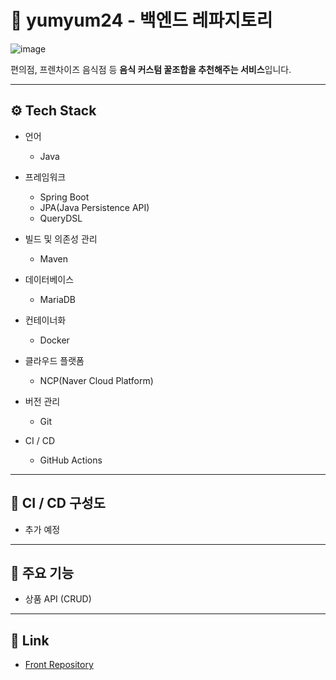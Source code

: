 
# 🍧 yumyum24 - 백엔드 레파지토리

![image](https://github.com/jjunhyeon/algorithm/assets/37209763/2e4bc5b3-bd7d-42c8-b1cc-9c0e21fd3ac2)


편의점, 프렌차이즈 음식점 등 **음식 커스텀 꿀조합을 추천해주는 서비스**입니다.

---


## ⚙️ Tech Stack

- 언어 
    - Java

- 프레임워크   
    - Spring Boot
    - JPA(Java Persistence API)
    - QueryDSL

- 빌드 및 의존성 관리
    - Maven

- 데이터베이스
    - MariaDB

- 컨테이너화
    - Docker

- 클라우드 플랫폼
    - NCP(Naver Cloud Platform)

- 버전 관리
    - Git

- CI / CD
    - GitHub Actions

---

## 🔗 CI / CD 구성도
- 추가 예정

---

## 📌 주요 기능
- 상품 API (CRUD)
---

## 📎 Link
- [Front Repository](https://github.com/SeoYeonii/yumyum24)
